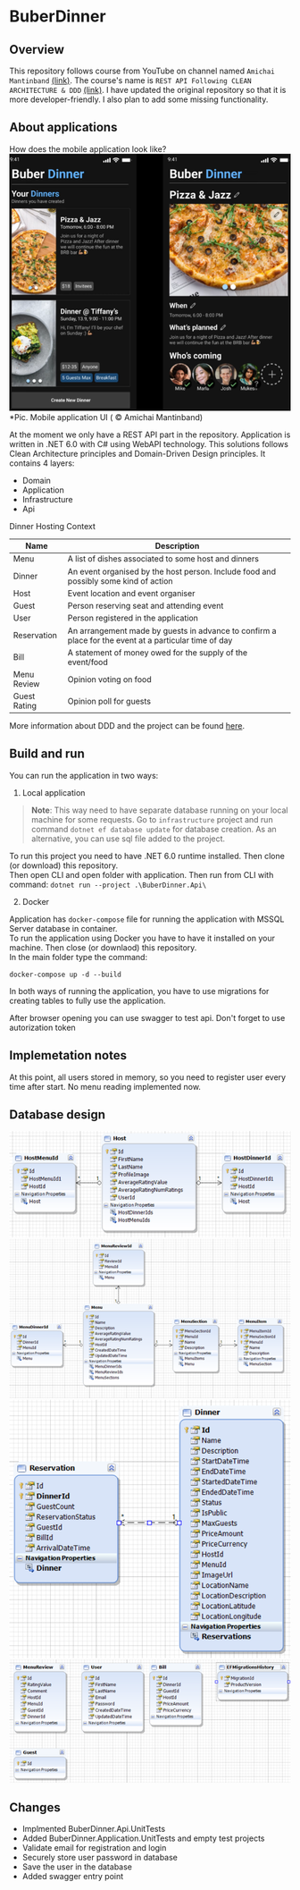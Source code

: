 # BuberDinner
## Overview
This repository follows course from YouTube on channel named `Amichai Mantinband` [(link)](https://www.youtube.com/channel/UClz49zOCnzsclUJY-t62lIw). The course's name is `REST API Following CLEAN ARCHITECTURE & DDD` [(link)](https://www.youtube.com/watch?v=fhM0V2N1GpY&list=PLzYkqgWkHPKBcDIP5gzLfASkQyTdy0t4k).
I have updated the original repository so that it is more developer-friendly. I also plan to add some missing functionality.

## About applications
How does the mobile application look like?
![image](pics/mobile-app.png)  
*Pic. Mobile application UI ( © Amichai Mantinband)

At the moment we only have a REST API part in the repository.
Application is written in .NET 6.0 with C# using WebAPI technology. This solutions follows Clean Architecture principles and Domain-Driven Design principles. It contains 4 layers:
 - Domain
 - Application
 - Infrastructure
 - Api

Dinner Hosting Context

| Name | Description |
|--------|--------|
| Menu   | A list of dishes associated to some host and dinners  |
| Dinner   | An event organised by the host person. Include food and possibly some kind of action  |
| Host   |  Event location and event organiser |
| Guest   | Person reserving seat and attending event |
| User   | Person registered in the application |
| Reservation | An arrangement made by guests in advance to confirm a place for the event at a particular time of day |
| Bill   | A statement of money owed for the supply of the event/food |
| Menu Review   | Opinion voting on food  |
| Guest Rating  | Opinion poll for guests  |

More information about DDD and the project can be found [here](https://github.com/AlexNek/ddd-for-developers).

## Build and run
You can run the application in two ways:
1. Local application
> **Note**: This way need to have separate database running on your local machine for some requests. Go to `infrastructure` project and run command `dotnet ef database update` for database creation. As an alternative, you can use sql file added to the project.

To run this project you need to have .NET 6.0 runtime installed. Then clone (or download) this repository.\
Then open CLI and open folder with application. Then run from CLI with command: `dotnet run --project .\BuberDinner.Api\`

2. Docker

Application has `docker-compose` file for running the application with MSSQL Server database in container. \
To run the application using Docker you have to have it installed on your machine. Then close (or downlaod) this repository. \
In the main folder type the command:
```
docker-compose up -d --build
```

In both ways of running the application, you have to use migrations for creating tables to fully use the application.

After browser opening you can use swagger to test api. Don't forget to use autorization token

## Implemetation notes

At this point, all users stored in memory, so you need to register user every time after start.
No menu reading implemented now.

## Database design
![image](pics/db-host.png)
![image](pics/db-menu.png)
![image](pics/db-reservation.png)
![image](pics/db-single-tables.png)

## Changes
- Implmented BuberDinner.Api.UnitTests
- Added BuberDinner.Application.UnitTests and empty test projects
- Validate email for registration and login
- Securely store user password in database
- Save the user in the database
- Added swagger entry point
